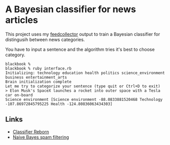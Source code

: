 # A Bayesian classifier for news articles 

This project uses my [feedcollector](https://github.com/adamkovesdi/feedcollector) output to train a Bayesian classifier for distingusih between news categories.

You have to input a sentence and the algorithm tries it's best to choose category.

```
blackbook %
blackbook % ruby interface.rb
Initializing: technology education health politics science_environment business entertainment_arts
Brain initialization complete
Let me try to categorize your sentence (type quit or Ctrl+D to exit)
> Elon Musk's SpaceX launches a rocket into outer space with a Tesla car on-board
Science environment [Science environment -88.0833881520468 Technology -107.86972845795225 Health -124.80836063434303]
```


## Links

- [Classifier Reborn](http://www.classifier-reborn.com/bayes)
- [Naive Bayes spam filtering](https://en.wikipedia.org/wiki/Naive_Bayes_spam_filtering)


